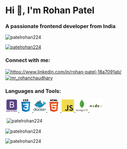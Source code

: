 <h1 align="left">Hi 👋, I'm Rohan Patel</h1>
<h3 align="left">A passionate frontend developer from India</h3>

<p align="left"> <img src="https://komarev.com/ghpvc/?username=patelrohan224&label=Profile%20views&color=0e75b6&style=flat" alt="patelrohan224" /> </p>

<p align="left"> <a href="https://github.com/ryo-ma/github-profile-trophy"><img src="https://github-profile-trophy.vercel.app/?username=patelrohan224" alt="patelrohan224" /></a> </p>

<h3 align="left">Connect with me:</h3>
<p align="left">
<a href="https://linkedin.com/in/rohan-patel-18a7091ab/" target="blank"><img align="center" src="https://raw.githubusercontent.com/rahuldkjain/github-profile-readme-generator/master/src/images/icons/Social/linked-in-alt.svg" alt="https://www.linkedin.com/in/rohan-patel-18a7091ab/" height="30" width="40" /></a>
<a href="https://instagram.com/mr_rohanchaudhary" target="blank"><img align="center" src="https://raw.githubusercontent.com/rahuldkjain/github-profile-readme-generator/master/src/images/icons/Social/instagram.svg" alt="mr_rohanchaudhary" height="30" width="40" /></a>
</p>

<h3 align="left">Languages and Tools:</h3>
<p align="left"> <a href="https://getbootstrap.com" target="_blank"> <img src="https://raw.githubusercontent.com/devicons/devicon/master/icons/bootstrap/bootstrap-plain-wordmark.svg" alt="bootstrap" width="40" height="40"/> </a> <a href="https://www.w3schools.com/css/" target="_blank"> <img src="https://raw.githubusercontent.com/devicons/devicon/master/icons/css3/css3-original-wordmark.svg" alt="css3" width="40" height="40"/> </a> <a href="https://www.docker.com/" target="_blank"> <img src="https://raw.githubusercontent.com/devicons/devicon/master/icons/docker/docker-original-wordmark.svg" alt="docker" width="40" height="40"/> </a> <a href="https://www.w3.org/html/" target="_blank"> <img src="https://raw.githubusercontent.com/devicons/devicon/master/icons/html5/html5-original-wordmark.svg" alt="html5" width="40" height="40"/> </a> <a href="https://developer.mozilla.org/en-US/docs/Web/JavaScript" target="_blank"> <img src="https://raw.githubusercontent.com/devicons/devicon/master/icons/javascript/javascript-original.svg" alt="javascript" width="40" height="40"/> </a> <a href="https://www.mongodb.com/" target="_blank"> <img src="https://raw.githubusercontent.com/devicons/devicon/master/icons/mongodb/mongodb-original-wordmark.svg" alt="mongodb" width="40" height="40"/> </a> <a href="https://nodejs.org" target="_blank"> <img src="https://raw.githubusercontent.com/devicons/devicon/master/icons/nodejs/nodejs-original-wordmark.svg" alt="nodejs" width="40" height="40"/> </a> </p>



<p>&nbsp;<img align="center" src="https://github-readme-stats.vercel.app/api?username=patelrohan224&show_icons=true&locale=en" alt="patelrohan224" /></p>

<p><img align="center" src="https://github-readme-streak-stats.herokuapp.com/?user=patelrohan224&" alt="patelrohan224" /></p>

<p><img align="left" src="https://github-readme-stats.vercel.app/api/top-langs?username=patelrohan224&show_icons=true&locale=en&layout=compact" alt="patelrohan224" /></p>
